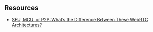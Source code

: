 
## Resources

- [SFU, MCU, or P2P: What’s the Difference Between These WebRTC Architectures?](https://getstream.io/blog/what-is-a-selective-forwarding-unit-in-webrtc/)